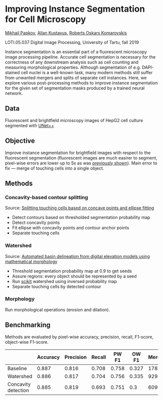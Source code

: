 # Improving Instance Segmentation for Cell Microscopy

[Mikhail Papkov](https://github.com/papkov), [Allan Kustavus](https://github.com/Akustav), [Roberts Oskars Komarovskis](https://github.com/rokspy)

LOTI.05.037 Digital Image Processing, University of Tartu, fall 2019

Instance segmentation is an essential part of a fluorescent microscopy image processing pipeline. Accurate cell segmentation is necessary for the correctness of any downstream analysis such as cell counting and measuring morphological properties. Although segmentation of e.g. DAPI-stained cell nuclei is a well-known task, many modern methods still suffer from unwanted mergers and splits of separate cell instances. Here, we explore various post-processing methods to improve instance segmentation for the given set of segmentation masks produced by a trained neural network.

## Data

Fluorescent and brightfield microscopy images of HepG2 cell culture segmented with [UNet++](https://arxiv.org/abs/1807.10165)

## Objective

Improve instance segmentation for brightfield images with respect to the fluorescent segmentation (fluorescent images are much easirer to segment, pixel-wise errors are lower up to 5x as was [previously shown](https://www.biorxiv.org/content/10.1101/764894v1.abstract)).
Main error to fix — merge of touching cells into a single object.

## Methods

### Concavity-based contour splitting
Source: [Splitting touching cells based on concave points and ellipse fitting](https://dl.acm.org/citation.cfm?id=1563085)

* Detect contours based on thresholded segmentation probability map
* Detect concavity points
* Fit ellipse with concavity points and contour anchor points
* Separate touching cells 

### Watershed
Source: [Automated basin delineation from digital elevation models using mathematical morphology](https://www.sciencedirect.com/science/article/pii/016516849090127K)

* Threshold segmentation probability map at 0.9 to get seeds
* Assure regions: every object should be represented by a seed
* Run [scikit](https://scikit-image.org/docs/0.7.0/api/skimage.morphology.watershed.html) watershed using inversed probability map
* Separate touching cells by detected contour

### Morphology

Run morphological operations (erosion and dilation).


## Benchmarking

Methods are evaluated by pixel-wise accuracy, precision, recall, F1-score, object-wise F1-score.

|                     | Accuracy  | Precision  | Recall| PW F1 | OW F1  | Merges | Splits   | t, s/img |
|---------------------|-------|--------|-------|-------|--------|--------|----------|------|
| Baseline            | 0.887 | 0.816  | 0.708 | 0.758 | 0.327  | 17869  | 17159    | -    |
| Watershed           | 0.886 | 0.817  | 0.704 | 0.756 | 0.335  | 9299   | 28833    | 11.7 |
| Concavity detection | 0.885 | 0.819  | 0.693 | 0.751 | 0.3    | 6094   | 33554    | 8.2  |
